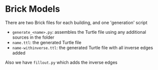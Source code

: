 # Brick Models

There are two Brick files for each building, and one 'generation' script
* `generate_<name>.py`: assembles the Turtle file using any additional sources in the folder
* `name.ttl`: the generated Turtle file
* `name-withinverse.ttl`: the generated Turtle file with all inverse edges added

Also we have `fillout.py` which adds the inverse edges
